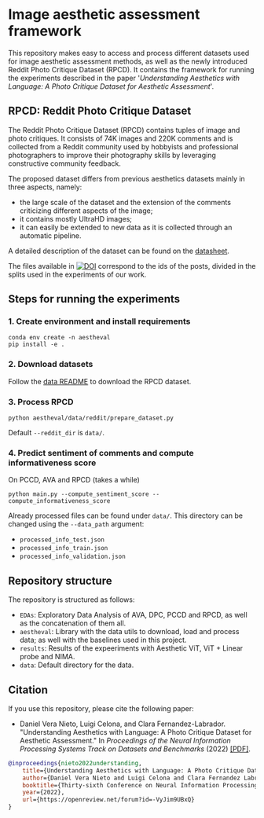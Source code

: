 # Image aesthetic assessment framework

This repository makes easy to access and process different datasets used for image aesthetic assessment methods, as well as the newly introduced Reddit Photo Critique Dataset (RPCD). It contains the framework for running the experiments described in the paper '*Understanding Aesthetics with Language: A Photo Critique Dataset for Aesthetic Assessment*'.

## RPCD: Reddit Photo Critique Dataset
The Reddit Photo Critique Dataset (RPCD) contains tuples of image and photo critiques. It consists of 74K images and 220K comments and is collected from a Reddit community used by hobbyists and professional photographers to improve their photography skills by leveraging constructive community feedback.

The proposed dataset differs from previous aesthetics datasets mainly in three aspects, namely:

* the large scale of the dataset and the extension of the comments criticizing different aspects of the image;
* it contains mostly UltraHD images;
* it can easily be extended to new data as it is collected through an automatic pipeline.

A detailed description of the dataset can be found on the [datasheet](data/datasheet.md).

The files available in [![DOI](https://zenodo.org/badge/DOI/10.5281/zenodo.6656802.svg)](https://zenodo.org/record/6985507) correspond to the ids of the posts, divided in the splits used in the experiments of our work.

## Steps for running the experiments

### 1. Create environment and install requirements

```
conda env create -n aestheval
pip install -e .
```

### 2. Download datasets

Follow the [data README](https://github.com/mediatechnologycenter/aestheval/tree/main/data) to download the RPCD dataset.

### 3. Process RPCD

```
python aestheval/data/reddit/prepare_dataset.py
```

Default `--reddit_dir` is `data/`.

### 4. Predict sentiment of comments and compute informativeness score

On PCCD, AVA and RPCD (takes a while)

```
python main.py --compute_sentiment_score --compute_informativeness_score
```

Already processed files can be found under `data/`. This directory can be changed using the `--data_path` argument:

- ``processed_info_test.json`` 
- ``processed_info_train.json`` 
- ``processed_info_validation.json``

## Repository structure

The repository is structured as follows:
- `EDAs`: Exploratory Data Analysis of AVA, DPC, PCCD and RPCD, as well as the concatenation of them all.
- `aestheval`: Library with the data utils to download, load and process data; as well with the baselines used in this project.
- `results`: Results of the expeeriments with Aesthetic ViT, ViT + Linear probe and NIMA.
- `data`: Default directory for the data.


## Citation
If you use this repository, please cite the following paper:
* Daniel Vera Nieto, Luigi Celona, and Clara Fernandez-Labrador. "Understanding Aesthetics with Language: A Photo Critique Dataset for Aesthetic Assessment." In *Proceedings of the Neural Information Processing Systems Track on Datasets and Benchmarks* (2022) [[PDF]](https://openreview.net/forum?id=-VyJim9UBxQ).

```bibtex
@inproceedings{nieto2022understanding,
    title={Understanding Aesthetics with Language: A Photo Critique Dataset for Aesthetic Assessment},
    author={Daniel Vera Nieto and Luigi Celona and Clara Fernandez Labrador},
    booktitle={Thirty-sixth Conference on Neural Information Processing Systems Datasets and Benchmarks Track},
    year={2022},
    url={https://openreview.net/forum?id=-VyJim9UBxQ}
}
```
